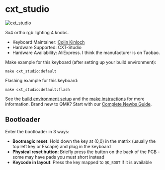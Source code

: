 # cxt_studio

![cxt_studio](https://i.imgur.com/AMCTioSh.jpeg)

3x4 ortho rgb lighting 4 knobs.

* Keyboard Maintainer: [Colin Kinloch](https://github.com/ColinKinloch)
* Hardware Supported: CXT-Studio
* Hardware Availability: AliExpress. I think the manufacturer is on Taobao.

Make example for this keyboard (after setting up your build environment):

    make cxt_studio:default

Flashing example for this keyboard:

    make cxt_studio:default:flash

See the [build environment setup](https://docs.qmk.fm/#/getting_started_build_tools) and the [make instructions](https://docs.qmk.fm/#/getting_started_make_guide) for more information. Brand new to QMK? Start with our [Complete Newbs Guide](https://docs.qmk.fm/#/newbs).

## Bootloader

Enter the bootloader in 3 ways:

* **Bootmagic reset**: Hold down the key at (0,0) in the matrix (usually the top left key or Escape) and plug in the keyboard
* **Physical reset button**: Briefly press the button on the back of the PCB - some may have pads you must short instead
* **Keycode in layout**: Press the key mapped to `QK_BOOT` if it is available
